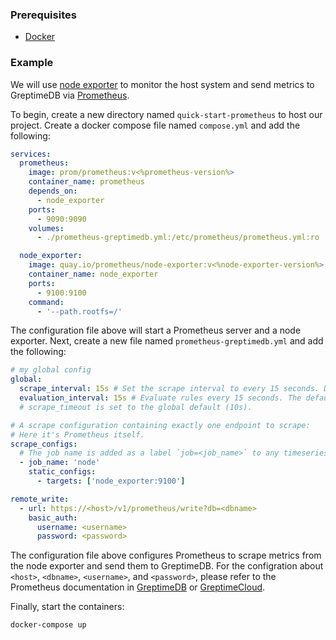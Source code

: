 ### Prerequisites

- [Docker](https://www.docker.com/)

### Example

We will use [node exporter](https://github.com/prometheus/node_exporter) to monitor the host system and send metrics to GreptimeDB via [Prometheus](https://prometheus.io/).

To begin, create a new directory named `quick-start-prometheus` to host our project. Create a docker compose file named `compose.yml` and add the following:

```yaml
services:
  prometheus:
    image: prom/prometheus:v<%prometheus-version%>
    container_name: prometheus
    depends_on:
      - node_exporter
    ports:
      - 9090:9090
    volumes:
      - ./prometheus-greptimedb.yml:/etc/prometheus/prometheus.yml:ro

  node_exporter:
    image: quay.io/prometheus/node-exporter:v<%node-exporter-version%>
    container_name: node_exporter
    ports:
      - 9100:9100
    command:
      - '--path.rootfs=/'
```

The configuration file above will start a Prometheus server and a node exporter. Next, create a new file named `prometheus-greptimedb.yml` and add the following:

```yaml
# my global config
global:
  scrape_interval: 15s # Set the scrape interval to every 15 seconds. Default is every 1 minute.
  evaluation_interval: 15s # Evaluate rules every 15 seconds. The default is every 1 minute.
  # scrape_timeout is set to the global default (10s).

# A scrape configuration containing exactly one endpoint to scrape:
# Here it's Prometheus itself.
scrape_configs:
  # The job name is added as a label `job=<job_name>` to any timeseries scraped from this config.
  - job_name: 'node'
    static_configs:
      - targets: ['node_exporter:9100']

remote_write:
  - url: https://<host>/v1/prometheus/write?db=<dbname>
    basic_auth:
      username: <username>
      password: <password>
```

The configuration file above configures Prometheus to scrape metrics from the node exporter and send them to GreptimeDB. For the configration about `<host>`, `<dbname>`, `<username>`, and `<password>`, please refer to the Prometheus documentation in [GreptimeDB](/user-guide/clients/prometheus.md) or [GreptimeCloud](/greptimecloud/integrations/prometheus/quick-setup.md).

Finally, start the containers:

```bash
docker-compose up
```
